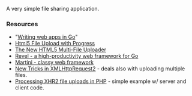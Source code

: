 A very simple file sharing application.

### Resources
* "[Writing web apps in Go](http://talks.golang.org/2011/Writing_Web_Apps_in_Go.pdf)" 
* [Html5 File Upload with Progress](http://www.matlus.com/html5-file-upload-with-progress/)
* [The New HTML5 Multi-File Uploader](http://dojotoolkit.org/documentation/tutorials/1.6/uploader)
* [Revel - a high-productivity web framework for Go](https://revel.github.io/)
* [Martini - classy web framework](https://github.com/go-martini/martini)
* [New Tricks in XMLHttpRequest2](http://www.html5rocks.com/en/tutorials/file/xhr2/) - deals also with uploading multiple files.
* [Processing XHR2 file uploads in PHP](http://updates.html5rocks.com/2012/04/Processing-XHR2-file-uploads-in-PHP) - simple example w/ server and client code.

